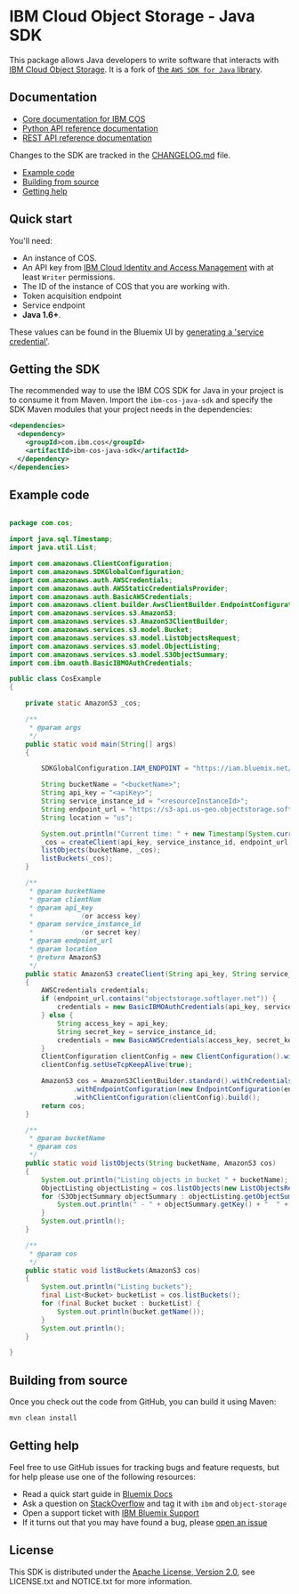 # IBM Cloud Object Storage - Java SDK

This package allows Java developers to write software that interacts with [IBM
Cloud Object Storage](https://console.bluemix.net/docs/services/cloud-object-storage/about-cos.html). It is a fork of [the ``AWS SDK for Java`` library](https://github.com/aws/aws-sdk-java).

## Documentation

* [Core documentation for IBM COS](https://console.bluemix.net/docs/services/cloud-object-storage/getting-started.html)
* [Python API reference documentation](https://ibm.github.io/ibm-cos-sdk-java)
* [REST API reference documentation](https://console.bluemix.net/docs/services/cloud-object-storage/api-reference/about-compatibility-api.html)

Changes to the SDK are tracked in the [CHANGELOG.md][changes-file] file.

* [Example code](#example-code)
* [Building from source](#building-from-source)
* [Getting help](#getting-help)

## Quick start

You'll need:
  * An instance of COS.
  * An API key from [IBM Cloud Identity and Access Management](console.bluemix.net/docs/iam/users_roles.html) with at least `Writer` permissions.
  * The ID of the instance of COS that you are working with.
  * Token acquisition endpoint
  * Service endpoint
  * **Java 1.6+**.

These values can be found in the Bluemix UI by [generating a 'service credential'](console.bluemix.net/docs/services/cloud-object-storage/iam/service-credentials.html).

## Getting the SDK
The recommended way to use the IBM COS SDK for Java in your project is to consume it from Maven. Import the `ibm-cos-java-sdk` and specify the SDK Maven modules that your project needs in the dependencies:

```xml
<dependencies>
  <dependency>
    <groupId>com.ibm.cos</groupId>
    <artifactId>ibm-cos-java-sdk</artifactId>
  </dependency>
</dependencies>
```


## Example code

```java

package com.cos;

import java.sql.Timestamp;
import java.util.List;

import com.amazonaws.ClientConfiguration;
import com.amazonaws.SDKGlobalConfiguration;
import com.amazonaws.auth.AWSCredentials;
import com.amazonaws.auth.AWSStaticCredentialsProvider;
import com.amazonaws.auth.BasicAWSCredentials;
import com.amazonaws.client.builder.AwsClientBuilder.EndpointConfiguration;
import com.amazonaws.services.s3.AmazonS3;
import com.amazonaws.services.s3.AmazonS3ClientBuilder;
import com.amazonaws.services.s3.model.Bucket;
import com.amazonaws.services.s3.model.ListObjectsRequest;
import com.amazonaws.services.s3.model.ObjectListing;
import com.amazonaws.services.s3.model.S3ObjectSummary;
import com.ibm.oauth.BasicIBMOAuthCredentials;

public class CosExample
{

    private static AmazonS3 _cos;

    /**
     * @param args
     */
    public static void main(String[] args)
    {

        SDKGlobalConfiguration.IAM_ENDPOINT = "https://iam.bluemix.net/oidc/token";

        String bucketName = "<bucketName>";
        String api_key = "<apiKey>";
        String service_instance_id = "<resourceInstanceId>";
        String endpoint_url = "https://s3-api.us-geo.objectstorage.softlayer.net";
        String location = "us";

        System.out.println("Current time: " + new Timestamp(System.currentTimeMillis()).toString());
        _cos = createClient(api_key, service_instance_id, endpoint_url, location);
        listObjects(bucketName, _cos);
        listBuckets(_cos);
    }

    /**
     * @param bucketName
     * @param clientNum
     * @param api_key
     *            (or access key)
     * @param service_instance_id
     *            (or secret key)
     * @param endpoint_url
     * @param location
     * @return AmazonS3
     */
    public static AmazonS3 createClient(String api_key, String service_instance_id, String endpoint_url, String location)
    {
        AWSCredentials credentials;
        if (endpoint_url.contains("objectstorage.softlayer.net")) {
            credentials = new BasicIBMOAuthCredentials(api_key, service_instance_id);
        } else {
            String access_key = api_key;
            String secret_key = service_instance_id;
            credentials = new BasicAWSCredentials(access_key, secret_key);
        }
        ClientConfiguration clientConfig = new ClientConfiguration().withRequestTimeout(5000);
        clientConfig.setUseTcpKeepAlive(true);

        AmazonS3 cos = AmazonS3ClientBuilder.standard().withCredentials(new AWSStaticCredentialsProvider(credentials))
                .withEndpointConfiguration(new EndpointConfiguration(endpoint_url, location)).withPathStyleAccessEnabled(true)
                .withClientConfiguration(clientConfig).build();
        return cos;
    }

    /**
     * @param bucketName
     * @param cos
     */
    public static void listObjects(String bucketName, AmazonS3 cos)
    {
        System.out.println("Listing objects in bucket " + bucketName);
        ObjectListing objectListing = cos.listObjects(new ListObjectsRequest().withBucketName(bucketName));
        for (S3ObjectSummary objectSummary : objectListing.getObjectSummaries()) {
            System.out.println(" - " + objectSummary.getKey() + "  " + "(size = " + objectSummary.getSize() + ")");
        }
        System.out.println();
    }

    /**
     * @param cos
     */
    public static void listBuckets(AmazonS3 cos)
    {
        System.out.println("Listing buckets");
        final List<Bucket> bucketList = cos.listBuckets();
        for (final Bucket bucket : bucketList) {
            System.out.println(bucket.getName());
        }
        System.out.println();
    }

}
```

## Building from source

Once you check out the code from GitHub, you can build it using Maven:

```sh
mvn clean install
```

## Getting help
Feel free to use GitHub issues for tracking bugs and feature requests, but for help please use one of the following resources:

* Read a quick start guide in [Bluemix Docs][bluemix-docs]
* Ask a question on [StackOverflow][stack-overflow] and tag it with `ibm` and `object-storage`
* Open a support ticket with [IBM Bluemix Support][ibm-bluemix-support]
* If it turns out that you may have found a bug, please [open an issue][open-an-issue]


[changes-file]: ./CHANGELOG.md
[bluemix-docs]: https://console.bluemix.net/docs/services/cloud-object-storage/libraries/java.html#java
[stack-overflow]: http://stackoverflow.com/questions/tagged/object-storage+ibm
[ibm-bluemix-support]: https://support.ng.bluemix.net/gethelp/
[open-an-issue]: https://github.com/ibm/ibm-cos-sdk-java/issues/new

## License

This SDK is distributed under the
[Apache License, Version 2.0](http://www.apache.org/licenses/LICENSE-2.0),
see LICENSE.txt and NOTICE.txt for more information.

